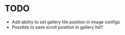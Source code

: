 # TODO

- Add ability to set gallery tile position in image configs
- Possible to save scroll position in gallery list?
